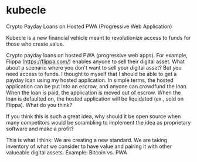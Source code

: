 # kubecle
Crypto Payday Loans on Hosted PWA (Progressive Web Application)

Kubecle is a new financial vehicle meant to revolutionize access to funds for those who create value. 

Crypto payday loans on hosted PWA (progressive web apps). For example, Flippa (https://flippa.com/) enables anyone to sell their digital asset. What about a scenario where you don't want to sell your digital asset? But you need access to funds. I thought to myself that I should be able to get a payday loan using my hosted application. In simple terms, the hosted application can be put into an escrow, and anyone can crowdfund the loan. When the loan is paid, the application is moved out of escrow. When the loan is defaulted on, the hosted application will be liquidated (ex., sold on Flippa). What do you think?

If you think this is such a great idea, why should it be open source when many competitors would be scrambling to implement the idea as proprietary software and make a profit?

This is what I think: We are creating a new standard. We are taking inventory of what we consider to have value and pairing it with other valueable digital assets. Example: Bitcoin vs. PWA 
